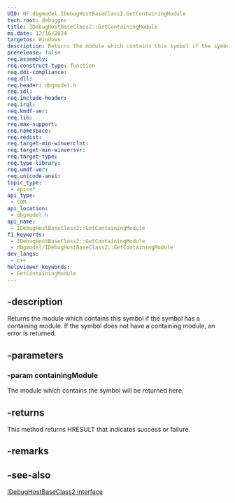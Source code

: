 ```yaml
---
UID: NF:dbgmodel.IDebugHostBaseClass2.GetContainingModule
tech.root: debugger
title: IDebugHostBaseClass2::GetContainingModule
ms.date: 12/16/2024
targetos: Windows
description: Returns the module which contains this symbol if the symbol has a containing module.  If the symbol does not have a containing module, an error is returned.
prerelease: false
req.assembly: 
req.construct-type: function
req.ddi-compliance: 
req.dll: 
req.header: dbgmodel.h
req.idl: 
req.include-header: 
req.irql: 
req.kmdf-ver: 
req.lib: 
req.max-support: 
req.namespace: 
req.redist: 
req.target-min-winverclnt: 
req.target-min-winversvr: 
req.target-type: 
req.type-library: 
req.umdf-ver: 
req.unicode-ansi: 
topic_type:
 - apiref
api_type:
 - COM
api_location:
 - dbgmodel.h
api_name:
 - IDebugHostBaseClass2::GetContainingModule
f1_keywords:
 - IDebugHostBaseClass2::GetContainingModule
 - dbgmodel/IDebugHostBaseClass2::GetContainingModule
dev_langs:
 - c++
helpviewer_keywords:
 - GetContainingModule
---
```


## -description

Returns the module which contains this symbol if the symbol has a containing module.  If the symbol does not have a containing module, an error is returned.

## -parameters

### -param containingModule

The module which contains the symbol will be returned here.

## -returns

This method returns HRESULT that indicates success or failure.

## -remarks

## -see-also

[IDebugHostBaseClass2 interface](nn-dbgmodel-idebughostbaseclass2.md)